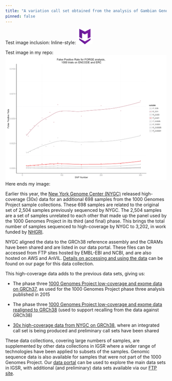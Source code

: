 ```yaml
---
title: "A variation call set obtained from the analysis of Gambian Genome Variation Project samples on GRCh38"
pinned: false
---
```

Test image inclusion:
Inline-style: 
![alt text](https://github.com/adam-p/markdown-here/raw/master/src/common/images/icon48.png "Logo Title Text 1")

Test image in my repo:
![alt text](fpr_pvalues.png)
Here ends my image:

Earlier this year, the [New York Genome Center (NYGC)](https://www.nygenome.org) released high-coverage (30x) data for an additional 698 samples from the 1000 Genomes Project sample collections. These 698 samples are related to the original set of 2,504 samples previously sequenced by NYGC. The 2,504 samples are a set of samples unrelated to each other that made up the panel used by the 1000 Genomes Project in its third (and final) phase. This brings the total number of samples sequenced to high-coverage by NYGC to 3,202, in work funded by [NHGRI](https://www.genome.gov).

NYGC aligned the data to the GRCh38 reference assembly and the CRAMs have been shared and are listed in our data portal. These files can be accessed from FTP sites hosted by EMBL-EBI and NCBI, and are also hosted on AWS and AnVIL. [Details on accessing and using the data](/data-portal/data-collection/30x-grch38) can be found on our page for this data collection.

This high-coverage data adds to the previous data sets, giving us:

*	The phase three [1000 Genomes Project low-coverage and exome data on GRCh37](/data-portal/data-collection/phase-3), as used for the 1000 Genomes Project phase three analysis published in 2015

*	The phase three [1000 Genomes Project low-coverage and exome data realigned to GRCh38](/data-portal/data-collection/grch38) (used to support recalling from the data against GRCh38)

*	[30x high-coverage data from NYGC on GRCh38](/data-portal/data-collection/30x-grch38), where an integrated call set is being produced and preliminary call sets have been shared

These data collections, covering large numbers of samples, are supplemented by other data collections in IGSR where a wider range of technologies have been applied to subsets of the samples. Genomic sequence data is also available for samples that were not part of the 1000 Genomes Project. Our [data portal](/data-portal/) can be used to explore the main data sets in IGSR, with additional (and preliminary) data sets available via our [FTP site](http://ftp.1000genomes.ebi.ac.uk/vol1/ftp/).
